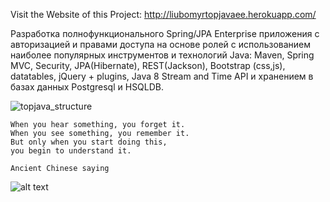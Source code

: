
Visit the Website of this Project:
http://liubomyrtopjavaee.herokuapp.com/

Разработка полнофункционального Spring/JPA Enterprise приложения c авторизацией и правами доступа на основе ролей с использованием наиболее популярных инструментов и технологий Java: Maven, Spring MVC, Security, JPA(Hibernate), REST(Jackson), Bootstrap (css,js), datatables, jQuery + plugins, Java 8 Stream and Time API и хранением в базах данных Postgresql и HSQLDB.

![topjava_structure](https://user-images.githubusercontent.com/13649199/27433714-8294e6fe-575e-11e7-9c41-7f6e16c5ebe5.jpg)

    When you hear something, you forget it.
    When you see something, you remember it.
    But only when you start doing this,
    you begin to understand it.
    
    Ancient Chinese saying

![alt text](images/Capture1.PNG)